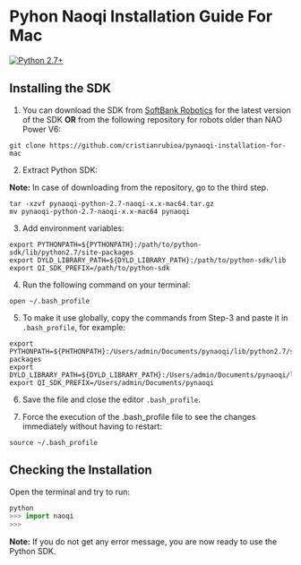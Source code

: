 # Pyhon Naoqi Installation Guide For Mac

<div align="left">

<a href="https://www.python.org/downloads/"><img alt="Python 2.7+" src="https://img.shields.io/badge/python-2.7+-yellow.svg" /></a>


## Installing the SDK

1. You can download the SDK from [SoftBank Robotics](https://developer.softbankrobotics.com/nao6/downloads/nao6-downloads-mac) for the latest version of the SDK **OR** from the following repository for robots older than NAO Power V6:

```
git clone https://github.com/cristianrubioa/pynaoqi-installation-for-mac
```


2. Extract Python SDK: 

**Note:** In case of downloading from the repository, go to the third step.

```
tar -xzvf pynaoqi-python-2.7-naoqi-x.x-mac64.tar.gz
mv pynaoqi-python-2.7-naoqi-x.x-mac64 pynaoqi	
```


3. Add environment variables:

```
export PYTHONPATH=${PYTHONPATH}:/path/to/python-sdk/lib/python2.7/site-packages
export DYLD_LIBRARY_PATH=${DYLD_LIBRARY_PATH}:/path/to/python-sdk/lib
export QI_SDK_PREFIX=/path/to/python-sdk
```

4. Run the following command on your terminal:

``` 
open ~/.bash_profile 
```

5. To make it use globally, copy the commands from Step-3 and paste it in ```.bash_profile```, for example: 

```
export PYTHONPATH=${PHTHONPATH}:/Users/admin/Documents/pynaoqi/lib/python2.7/site-packages
export DYLD_LIBRARY_PATH=${DYLD_LIBRARY_PATH}:/Users/admin/Documents/pynaoqi/lib
export QI_SDK_PREFIX=/Users/admin/Documents/pynaoqi
```


6. Save the file and close the editor ```.bash_profile```.

7. Force the execution of the .bash_profile file to see the changes immediately without having to restart:

``` 
source ~/.bash_profile 
```


## Checking the Installation

Open the terminal and try to run:

```python
python
>>> import naoqi
>>>
```
**Note:** If you do not get any error message, you are now ready to use the Python SDK.
